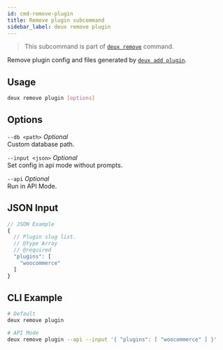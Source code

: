 ```yaml
---
id: cmd-remove-plugin
title: Remove plugin subcommand
sidebar_label: deux remove plugin
---
```


> This subcommand is part of [`deux remove`](cmd-remove.html) command.

Remove plugin config and files generated by [`deux add plugin`](cmd-add-plugin.html).

## Usage
```bash
deux remove plugin [options]
```

## Options
`--db <path>` *Optional*  
Custom database path.

`--input <json>` *Optional*  
Set config in api mode without prompts.

`--api` *Optional*  
Run in API Mode.

## JSON Input
```javascript 
// JSON Example
{
  // Plugin slug list.
  // @type Array
  // @required
  "plugins": [
    "woocommerce"
  ]
}
```

## CLI Example
```bash
# Default
deux remove plugin

# API Mode
deux remove plugin --api --input '{ "plugins": [ "woocommerce" ] }'
```
